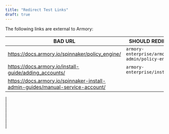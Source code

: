 ```yaml
---
title: "Redirect Test Links"
draft: true
---
```


The following links are external to Armory:

BAD URL  |  SHOULD REDIRECT TO
--|--
https://docs.armory.io/spinnaker/policy_engine/   |  `armory-enterprise/armory-admin/policy-engine/`
https://docs.armory.io/install-guide/adding_accounts/  |  `armory-enterprise/installation/`
https://docs.armory.io/spinnaker-install-admin-guides/manual-service-account/  |  
  |  
  |  
  |  
  |  
  |  
  |  



